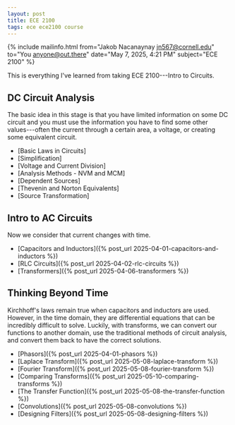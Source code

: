 ```yaml
---
layout: post
title: ECE 2100
tags: ece ece2100 course
---
```


{% include mailinfo.html from="Jakob Nacanaynay <jn567@cornell.edu>" to="You <anyone@out.there>" date="May 7, 2025, 4:21 PM" subject="ECE 2100" %}

This is everything I've learned from taking ECE 2100---Intro to Circuits.

## DC Circuit Analysis

The basic idea in this stage is that you have limited information on some DC circuit and you must use the information you have to find some other values---often the current through a certain area, a voltage, or creating some equivalent circuit.

- [Basic Laws in Circuits]
- [Simplification]
- [Voltage and Current Division]
- [Analysis Methods - NVM and MCM]
- [Dependent Sources]
- [Thevenin and Norton Equivalents]
- [Source Transformation]

## Intro to AC Circuits

Now we consider that current changes with time.

- [Capacitors and Inductors]({% post_url 2025-04-01-capacitors-and-inductors %})
- [RLC Circuits]({% post_url 2025-04-02-rlc-circuits %})
- [Transformers]({% post_url 2025-04-06-transformers %})

## Thinking Beyond Time

Kirchhoff's laws remain true when capacitors and inductors are used. However, in the time domain, they are differential equations that can be incredibly difficult to solve. Luckily, with transforms, we can convert our functions to another domain, use the traditional methods of circuit analysis, and convert them back to have the correct solutions.

- [Phasors]({% post_url 2025-04-01-phasors %})
- [Laplace Transform]({% post_url 2025-05-08-laplace-transform %})
- [Fourier Transform]({% post_url 2025-05-08-fourier-transform %})
- [Comparing Transforms]({% post_url 2025-05-10-comparing-transforms %})
- [The Transfer Function]({% post_url 2025-05-08-the-transfer-function %})
- [Convolutions]({% post_url 2025-05-08-convolutions %})
- [Designing Filters]({% post_url 2025-05-08-designing-filters %})
